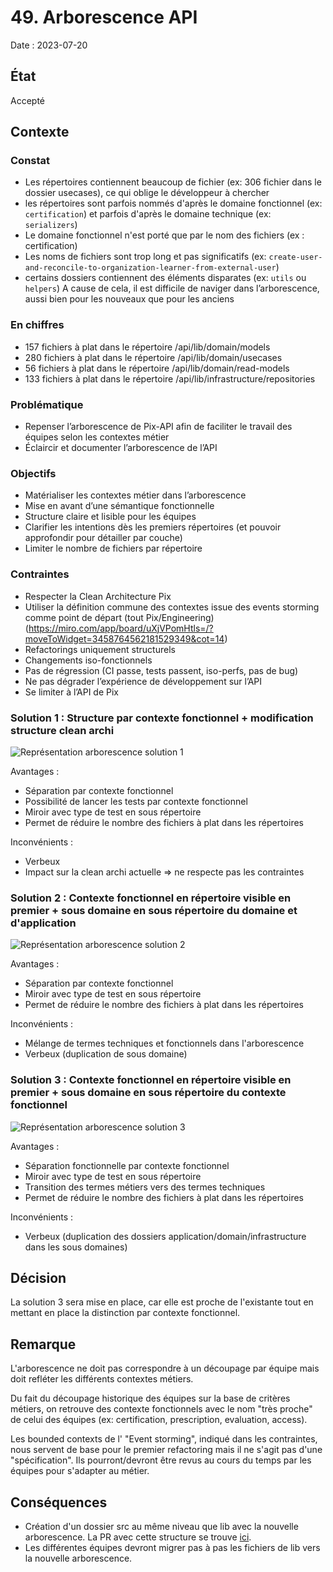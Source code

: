 # 49. Arborescence API

Date : 2023-07-20

## État

Accepté

## Contexte

### Constat
- Les répertoires contiennent beaucoup de fichier (ex: 306 fichier dans le dossier usecases), ce qui oblige le développeur à chercher
- les répertoires sont parfois nommés d'après le domaine fonctionnel (ex: `certification`) et parfois d'après le domaine technique (ex: `serializers`)
- Le domaine fonctionnel n'est porté que par le nom des fichiers (ex : certification)
- Les noms de fichiers sont trop long et pas significatifs (ex: `create-user-and-reconcile-to-organization-learner-from-external-user`)
- certains dossiers contiennent des éléments disparates (ex: `utils` ou `helpers`)
A cause de cela, il est difficile  de naviger dans l’arborescence, aussi bien pour les nouveaux que pour les anciens

### En chiffres
- 157 fichiers à plat dans le répertoire /api/lib/domain/models
- 280 fichiers à plat dans le répertoire /api/lib/domain/usecases
- 56 fichiers à plat dans le répertoire /api/lib/domain/read-models
- 133 fichiers à plat dans le répertoire /api/lib/infrastructure/repositories

### Problématique

- Repenser l’arborescence de Pix-API afin de faciliter le travail des équipes selon les contextes métier
- Éclaircir et documenter l’arborescence de l’API

### Objectifs

- Matérialiser les contextes métier dans l’arborescence
- Mise en avant d’une sémantique fonctionnelle
- Structure claire et lisible pour les équipes
- Clarifier les intentions dès les premiers répertoires (et pouvoir approfondir pour détailler par couche)
- Limiter le nombre de fichiers par répertoire

### Contraintes

- Respecter la Clean Architecture Pix
- Utiliser la définition commune des contextes issue des events storming comme point de départ (tout Pix/Engineering) (https://miro.com/app/board/uXjVPomHtls=/?moveToWidget=3458764562181529349&cot=14)
- Refactorings uniquement structurels
- Changements iso-fonctionnels
- Pas de régression (CI passe, tests passent, iso-perfs, pas de bug)
- Ne pas dégrader l’expérience de développement sur l’API
- Se limiter à l’API de Pix

### Solution 1 : Structure par contexte fonctionnel + modification structure clean archi
![Représentation arborescence solution 1](../assets/tree-organization/proposition_1.png "Proposition 1")

Avantages :
- Séparation par contexte fonctionnel
- Possibilité de lancer les tests par contexte fonctionnel
- Miroir avec type de test en sous répertoire
- Permet de réduire le nombre des fichiers à plat dans les répertoires

Inconvénients :
- Verbeux
- Impact sur la clean archi actuelle => ne respecte pas les contraintes 

### Solution 2 : Contexte fonctionnel en répertoire visible en premier + sous domaine en sous répertoire du domaine et d'application
![Représentation arborescence solution 2](../assets/tree-organization/proposition_2.png "Proposition 2")

Avantages :
- Séparation par contexte fonctionnel
- Miroir avec type de test en sous répertoire
- Permet de réduire le nombre des fichiers à plat dans les répertoires

Inconvénients :
- Mélange de termes techniques et fonctionnels dans l'arborescence
- Verbeux (duplication de sous domaine)

### Solution 3 : Contexte fonctionnel en répertoire visible en premier + sous domaine en sous répertoire du contexte fonctionnel
![Représentation arborescence solution 3](../assets/tree-organization/proposition_3.png "Proposition 3")

Avantages : 
- Séparation fonctionnelle par contexte fonctionnel
- Miroir avec type de test en sous répertoire
- Transition des termes métiers vers des termes techniques
- Permet de réduire le nombre des fichiers à plat dans les répertoires

Inconvénients : 
- Verbeux (duplication des dossiers application/domain/infrastructure dans les sous domaines)

## Décision

La solution 3 sera mise en place, car elle est proche de l'existante tout en mettant en place la distinction par contexte fonctionnel.

## Remarque
L'arborescence ne doit pas correspondre à un découpage par équipe mais doit refléter les différents contextes métiers.

Du fait du découpage historique des équipes sur la base de critères métiers, on retrouve des contexte fonctionnels avec le nom "très proche" de celui des équipes (ex: certification, 
prescription, evaluation, access).

Les bounded contexts de l' "Event storming", indiqué dans les contraintes, nous servent de base pour le premier refactoring mais il ne s'agit pas d'une "spécification". 
Ils pourront/devront être revus au cours du temps par les équipes pour s'adapter au métier.

## Conséquences
- Création d'un dossier src au même niveau que lib avec la nouvelle arborescence. La PR avec cette structure se trouve [ici](https://github.com/1024pix/pix/pull/6658).
- Les différentes équipes devront migrer pas à pas les fichiers de lib vers la nouvelle arborescence.
